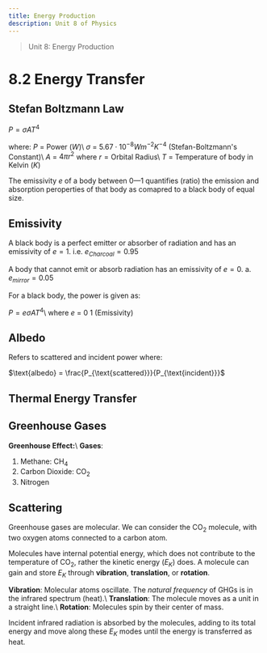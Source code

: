 ```yaml
---
title: Energy Production
description: Unit 8 of Physics
---
```

> Unit 8: Energy Production




# 8.2 Energy Transfer






## Stefan Boltzmann Law

$P=\sigma AT^4$

where:
$P$ = Power ($W$)\\
$\sigma$ = $5.67 \cdot 10^{-8} Wm^{-2}K^{-4}$ (Stefan-Boltzmann's Constant)\\
$A$ = $4πr^2$ where $r=\text{Orbital Radius}$\\
$T$ = Temperature of body in Kelvin ($K$)

The emissivity $e$ of a body between 0—1 quantifies (ratio) the emission and absorption peroperties of that body as comapred to a black body of equal size. 

## Emissivity

A black body is a perfect emitter or absorber of radiation and has an emissivity of $e=1$. 
i.e. $e_{Charcoal} = 0.95$

A body that cannot emit or absorb radiation has an emissivity of $e=0$. 
a. $e_{mirror} = 0.05$

For a black body, the power is given as:

$P=e\sigma AT^4$\\
where $e$ = $0~1$ (Emissivity)

## Albedo

Refers to scattered and incident power where:

$\text{albedo} = \frac{P_{\text{scattered}}}{P_{\text{incident}}}$


## Thermal Energy Transfer

## Greenhouse Gases
**Greenhouse Effect:**\\
**Gases**:
1. Methane: $\text{CH}_{4}$
2. Carbon Dioxide: $\text{CO}_{2}$
3. Nitrogen

## Scattering
Greenhouse gases are molecular. We can consider the $\text{CO}_{2}$ molecule, with two oxygen atoms connected to a carbon atom. 

Molecules have internal potential energy, which does not contribute to the temperature of $\text{CO}_2$, rather the kinetic energy ($E_K$) does. A molecule can gain and store $E_K$ through **vibration**, **translation**, or **rotation**. 

**Vibration**: Molecular atoms oscillate. The *natural frequency* of GHGs is in the infrared spectrum (heat).\\
**Translation**: The molecule moves as a unit in a straight line.\\
**Rotation**: Molecules spin by their center of mass. 

Incident infrared radiation is absorbed by the molecules, adding to its total energy and move along these $E_K$ modes until the energy is transferred as heat. 

